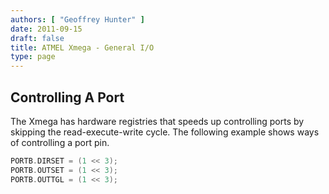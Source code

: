 ```yaml
---
authors: [ "Geoffrey Hunter" ]
date: 2011-09-15
draft: false
title: ATMEL Xmega - General I/O
type: page
---
```


## Controlling A Port

The Xmega has hardware registries that speeds up controlling ports by skipping the read-execute-write cycle. The following example shows ways of controlling a port pin.

```c
PORTB.DIRSET = (1 << 3);
PORTB.OUTSET = (1 << 3);
PORTB.OUTTGL = (1 << 3);
```
